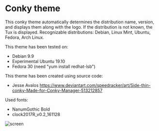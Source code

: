 # Conky theme
This сonky theme automatically determines the distribution name, version, and displays them along with the logo. If the distribution is not known, the Tux is displayed.
Recognizable distributions: Debian, Linux Mint, Ubuntu, Fedora, Arch Linux.

This theme has been tested on:
- Debian 9.9
- Experimental Ubuntu 19.10
- Fedora 30 (need "yum install redhat-lsb")

This theme has been created using source code:
- Jesse Avalos https://www.deviantart.com/speedracker/art/Side-thin-conky-Made-for-Conky-Manager-513212857

Used fonts:
- NanumGothic Bold
- clock2017R_v0.2_161128

![screen](https://github.com/RamasyaR/rt_conky/blob/master/screenshot/screenshoot.jpg)
